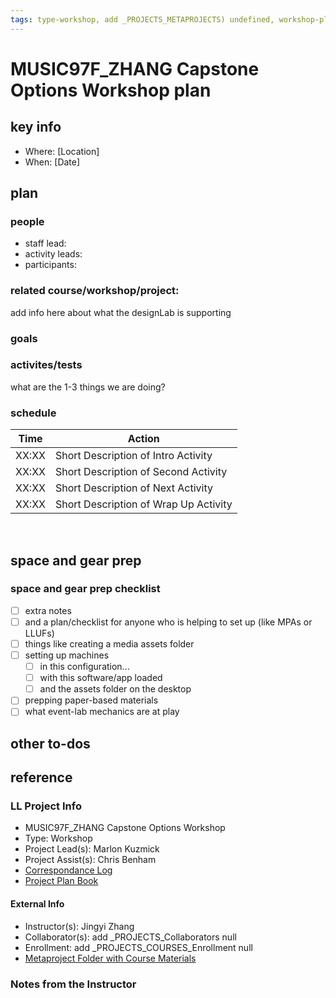 ```yaml
---
tags: type-workshop, add _PROJECTS_METAPROJECTS) undefined, workshop-plan
---
```



# MUSIC97F_ZHANG Capstone Options Workshop plan

## key info
- Where: [Location]
- When: [Date]

## plan

### people
* staff lead:
* activity leads:
* participants:
### related course/workshop/project:
add info here about what the designLab is supporting
### goals
### activites/tests
what are the 1-3 things we are doing?
### schedule

| Time | Action |  
| -------- | -------- | 
| XX:XX     |  Short Description of Intro Activity    | 
| XX:XX     |  Short Description of Second Activity    | 
| XX:XX     |  Short Description of Next Activity    | 
| XX:XX     |  Short Description of Wrap Up Activity    |  
 
## space and gear prep

### space and gear prep checklist
- [ ] extra notes
- [ ] and a plan/checklist for anyone who is helping to set up (like MPAs or LLUFs)
- [ ] things like creating a media assets folder
- [ ] setting up machines 
    - [ ] in this configuration...
    - [ ] with this software/app loaded
    - [ ] and the assets folder on the desktop
- [ ] prepping paper-based materials
- [ ] what event-lab mechanics are at play 

## other to-dos

## reference
### LL Project Info
* MUSIC97F_ZHANG Capstone Options Workshop
* Type: Workshop
* Project Lead(s): Marlon Kuzmick
* Project Assist(s): Chris Benham
* [Correspondance Log](https://docs.google.com/document/d/1g-WwxJuoQmfIfFtW6Kw9aBkEqdKiG7pUF5wn00BLqWU/edit#heading=h.3kumn4ozsvf0)
* [Project Plan Book](https://hackmd.io/@ll-23-24/r1hCgWrRn)

#### External Info
* Instructor(s): Jingyi Zhang
* Collaborator(s): add _PROJECTS_Collaborators null
* Enrollment: add _PROJECTS_COURSES_Enrollment null
* [Metaproject Folder with Course Materials](https://drive.google.com/drive/folders/1JPMOTHA3cqfaD3qgM5SA4MXevlRtct7Y)
### Notes from the Instructor

